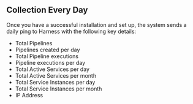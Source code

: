 ## Collection Every Day

Once you have a successful installation and set up, the system sends a daily ping to Harness with the following key details:

* Total Pipelines
* Pipelines created per day
* Total Pipeline executions
* Pipeline executions per day
* Total Active Services per day
* Total Active Services per month
* Total Service Instances per day
* Total Service Instances per month
* IP Address
